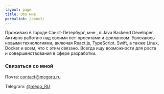 ```yaml
---
layout: page
title: Обо мне
permalink: /about/
---
```


<div class="about-me">
    <p>Проживаю в городе Санкт-Петербург, мне <span id="age"></span> <span id="age-word"></span>, я Java Backend Developer. Активно работаю над своими пет-проектами и фрилансом. Увлекаюсь новыми технологиями, включая React.js, TypeScript, Swift, а также Linux, Docker и всем, что с этим связано. Всегда ищу возможности для роста и совершенствования в сфере разработки.</p>
</div>

<script>
    const birthDate = new Date('1999-04-29');
    const today = new Date();
    const age = today.getFullYear() - birthDate.getFullYear();
    const isBeforeBirthday = today < new Date(today.getFullYear(), birthDate.getMonth(), birthDate.getDate());

    const actualAge = isBeforeBirthday ? age - 1 : age;
    document.getElementById('age').textContent = actualAge;

    let ageWord;
    if (actualAge % 10 === 1 && actualAge % 100 !== 11) {
        ageWord = 'год';
    } else if ((actualAge % 10 >= 2 && actualAge % 10 <= 4) && (actualAge % 100 < 10 || actualAge % 100 >= 20)) {
        ageWord = 'года';
    } else {
        ageWord = 'лет';
    }

    document.getElementById('age-word').textContent = ageWord;
</script>

<style>
#age { 
padding: 0;
margin-top: 0;
}

#age-word {
padding: 0;
margin-top: 0;
}
</style>

### Связаться со мной

Почта: [contact@megoru.ru](mailto:contact@megoru.ru)

Telegram: <a href="https://tel/legram" onclick="this.href=this.href
.replace(/tel/,'t.me')
.replace(/legram/,'mego_RU')" target="_blank">@mego_RU</a>

